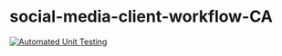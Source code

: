 # social-media-client-workflow-CA

[![Automated Unit Testing](https://github.com/oBraenna91/social-media-client-workflow-CA/actions/workflows/unit-test.yml/badge.svg)](https://github.com/oBraenna91/social-media-client-workflow-CA/actions/workflows/unit-test.yml)

